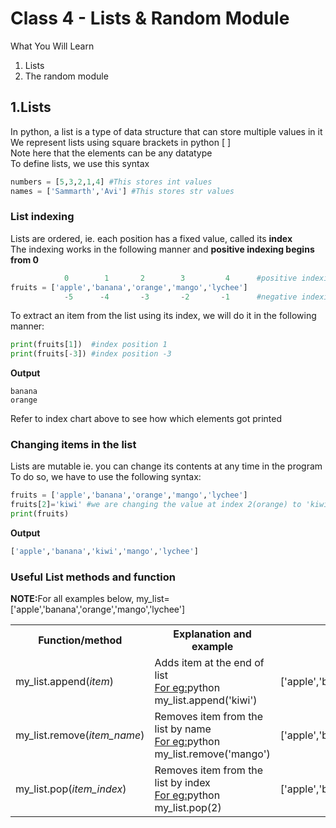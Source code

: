 
<h1>Class 4 - Lists & Random Module</h1>

What You Will Learn
<ol>
  <li>Lists
  <li>The random module
</ol>

## 1.Lists
In python, a list is a type of data structure that can store multiple values in it
<br>We represent lists using square brackets in python [ ]
<br>Note here that the elements can be any datatype
<br>To define lists, we use this syntax
```python
numbers = [5,3,2,1,4] #This stores int values
names = ['Sammarth','Avi'] #This stores str values
```
### List indexing
Lists are ordered, ie. each position has a fixed value, called its <b>index</b>
<br>The indexing works in the following manner and <b>positive indexing begins from 0</b>
```python
            0        1       2        3         4      #positive indexing
fruits = ['apple','banana','orange','mango','lychee']
            -5      -4       -3       -2       -1      #negative indexing
``` 
To extract an item from the list using its index, we will do it in the following manner:
```python
print(fruits[1])  #index position 1  
print(fruits[-3]) #index position -3
```
<b>Output</b>
```
banana
orange 
```
Refer to index chart above to see how which elements got printed

### Changing items in the list
Lists are mutable ie. you can change its contents at any time in the program
<br>To do so, we have to use the following syntax:
```python
fruits = ['apple','banana','orange','mango','lychee']
fruits[2]='kiwi' #we are changing the value at index 2(orange) to 'kiwi'
print(fruits)
```
<b>Output</b>
```python
['apple','banana','kiwi','mango','lychee']
```

### Useful List methods and function
<b>NOTE:</b>For all examples below, my_list=['apple','banana','orange','mango','lychee']
<table>
  <tr>
    <th>Function/method
    <th>Explanation and example
    <th>Final list
  </tr>
  <tr>
    <td>my_list.append(<i>item</i>)
    <td>Adds item at the end of list<br><u>For eg:</u>python my_list.append('kiwi')
    <td>['apple','banana','orange','mango','lychee','kiwi']
  </tr>
  <tr>
    <td>my_list.remove(<i>item_name</i>)
    <td>Removes item from the list by name<br><u>For eg:</u>python my_list.remove('mango')
    <td>['apple','banana','orange','lychee']
  </tr>
  <tr>
    <td>my_list.pop(<i>item_index</i>)
    <td>Removes item from the list by index<br><u>For eg:</u>python my_list.pop(2)
    <td>['apple','banana','mango','lychee']
  </tr>
</table>
